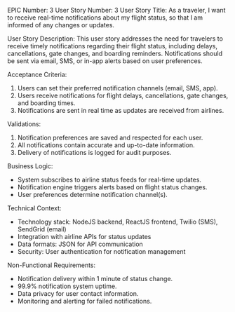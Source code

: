 EPIC Number: 3
User Story Number: 3
User Story Title: As a traveler, I want to receive real-time notifications about my flight status, so that I am informed of any changes or updates.

User Story Description: This user story addresses the need for travelers to receive timely notifications regarding their flight status, including delays, cancellations, gate changes, and boarding reminders. Notifications should be sent via email, SMS, or in-app alerts based on user preferences.

Acceptance Criteria:
1. Users can set their preferred notification channels (email, SMS, app).
2. Users receive notifications for flight delays, cancellations, gate changes, and boarding times.
3. Notifications are sent in real time as updates are received from airlines.

Validations:
1. Notification preferences are saved and respected for each user.
2. All notifications contain accurate and up-to-date information.
3. Delivery of notifications is logged for audit purposes.

Business Logic:
- System subscribes to airline status feeds for real-time updates.
- Notification engine triggers alerts based on flight status changes.
- User preferences determine notification channel(s).

Technical Context:
- Technology stack: NodeJS backend, ReactJS frontend, Twilio (SMS), SendGrid (email)
- Integration with airline APIs for status updates
- Data formats: JSON for API communication
- Security: User authentication for notification management

Non-Functional Requirements:
- Notification delivery within 1 minute of status change.
- 99.9% notification system uptime.
- Data privacy for user contact information.
- Monitoring and alerting for failed notifications.
